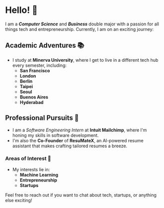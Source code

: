 # **Hello!** 👋

I am a ***Computer Science*** and ***Business*** double major with a passion for all things tech and entrepreneurship. Currently, I am on an exciting journey:

## **Academic Adventures 📚**

- I study at **Minerva University**, where I get to live in a different tech hub every semester, including:
  - **San Francisco**
  - **London**
  - **Berlin**
  - **Taipei**
  - **Seoul**
  - **Buenos Aires**
  - **Hyderabad**

## **Professional Pursuits 💼**

- I am a *Software Engineering Intern* at **Intuit Mailchimp**, where I'm honing my skills in software development.
- I'm also the **Co-Founder** of **ResuMateX**, an AI-powered resume assistant that makes crafting tailored resumes a breeze. 

### **Areas of Interest 🚀**

- My interests lie in:
  - **Machine Learning**
  - **Entrepreneurship**
  - **Startups**

Feel free to reach out if you want to chat about tech, startups, or anything else exciting!

